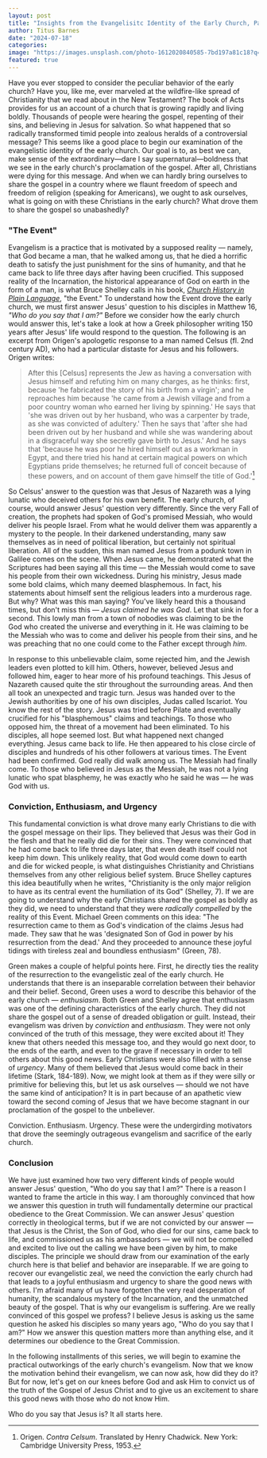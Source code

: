 ```yaml
---
layout: post
title: "Insights from the Evangelisitc Identity of the Early Church, Part 2"
author: Titus Barnes
date: "2024-07-18"
categories:
image: "https://images.unsplash.com/photo-1612020840585-7bd197a81c18?q=80&w=2070&auto=format&fit=crop&ixlib=rb-4.0.3&ixid=M3wxMjA3fDB8MHxwaG90by1wYWdlfHx8fGVufDB8fHx8fA%3D%3D"
featured: true
---
```


Have you ever stopped to consider the peculiar behavior of the early church? Have you, like me, ever marveled at the wildfire-like spread of Christianity that we read about in the New Testament? The book of Acts provides for us an account of a church that is growing rapidly and living boldly. Thousands of people were hearing the gospel, repenting of their sins, and believing in Jesus for salvation. So what happened that so radically transformed timid people into zealous heralds of a controversial message? This seems like a good place to begin our examination of the evangelistic identity of the early church. Our goal is to, as best we can, make sense of the extraordinary—dare I say supernatural—boldness that we see in the early church's proclamation of the gospel. After all, Christians were dying for this message. And when we can hardly bring ourselves to share the gospel in a country where we flaunt freedom of speech and freedom of religion (speaking for Americans), we ought to ask ourselves, what is going on with these Christians in the early church? What drove them to share the gospel so unabashedly?

### "The Event"
Evangelism is a practice that is motivated by a supposed reality — namely, that God became a man, that he walked among us, that he died a horrific death to satisfy the just punishment for the sins of humanity, and that he came back to life three days after having been crucified. This supposed reality of the Incarnation, the historical appearance of God on earth in the form of a man, is what Bruce Shelley calls in his book, [_Church History in Plain Language_](https://www.amazon.com/dp/0310115965?tag=bravesoftwa04-20&linkCode=osi&th=1&psc=1&language=en_US), "the Event." To understand how the Event drove the early church, we must first answer Jesus' question to his disciples in Matthew 16, _"Who do you say that I am?"_ Before we consider how the early church would answer this, let's take a look at how a Greek philosopher writing 150 years after Jesus' life would respond to the question. The following is an excerpt from Origen's apologetic response to a man named Celsus (fl. 2nd century AD), who had a particular distaste for Jesus and his followers. Origen writes:

> After this [Celsus] represents the Jew as having a conversation with Jesus himself and refuting him on many charges, as he thinks: first, because 'he fabricated the story of his birth from a virgin'; and he reproaches him because 'he came from a Jewish village and from a poor country woman who earned her living by spinning.' He says that 'she was driven out by her husband, who was a carpenter by trade, as she was convicted of adultery.' Then he says that 'after she had been driven out by her husband and while she was wandering about in a disgraceful way she secretly gave birth to Jesus.' And he says that 'because he was poor he hired himself out as a workman in Egypt, and there tried his hand at certain magical powers on which Egyptians pride themselves; he returned full of conceit because of these powers, and on account of them gave himself the title of God.'[^1]

[^1]: Origen. _Contra Celsum_. Translated by Henry Chadwick. New York: Cambridge University Press, 1953.

So Celsus' answer to the question was that Jesus of Nazareth was a lying lunatic who deceived others for his own benefit. The early church, of course, would answer Jesus' question very differently. Since the very Fall of creation, the prophets had spoken of God's promised Messiah, who would deliver his people Israel. From what he would deliver them was apparently a mystery to the people. In their darkened understanding, many saw themselves as in need of political liberation, but certainly not spiritual liberation. All of the sudden, this man named Jesus from a podunk town in Galilee comes on the scene. When Jesus came, he demonstrated what the Scriptures had been saying all this time — the Messiah would come to save his people from their own wickedness. During his ministry, Jesus made some bold claims, which many deemed blasphemous. In fact, his statements about himself sent the religious leaders into a murderous rage. But why? What was this man saying? You've likely heard this a thousand times, but don't miss this — _Jesus claimed he was God_. Let that sink in for a second. This lowly man from a town of nobodies was claiming to be the God who created the universe and everything in it. He was claiming to be the Messiah who was to come and deliver his people from their sins, and he was preaching that no one could come to the Father except through _him_.

In response to this unbelievable claim, some rejected him, and the Jewish leaders even plotted to kill him. Others, however, believed Jesus and followed him, eager to hear more of his profound teachings. This Jesus of Nazareth caused quite the stir throughout the surrounding areas. And then all took an unexpected and tragic turn. Jesus was handed over to the Jewish authorities by one of his own disciples, Judas called Iscariot. You know the rest of the story. Jesus was tried before Pilate and eventually crucified for his "blasphemous" claims and teachings. To those who opposed him, the threat of a movement had been eliminated. To his disciples, all hope seemed lost. But what happened next changed everything. Jesus came back to life. He then appeared to his close circle of disciples and hundreds of his other followers at various times. The Event had been confirmed. God really did walk among us. The Messiah had finally come. To those who believed in Jesus as the Messiah, he was not a lying lunatic who spat blasphemy, he was exactly who he said he was — he was God with us.

### Conviction, Enthusiasm, and Urgency
This fundamental conviction is what drove many early Christians to die with the gospel message on their lips. They believed that Jesus was their God in the flesh and that he really did die for their sins. They were convinced that he had come back to life three days later, that even death itself could not keep him down. This unlikely reality, that God would come down to earth and die for wicked people, is what distinguishes Christianity and Christians themselves from any other religious belief system. Bruce Shelley captures this idea beautifully when he writes, "Christianity is the only major religion to have as its central event the humiliation of its God" (Shelley, 7). If we are going to understand why the early Christians shared the gospel as boldly as they did, we need to understand that they were _radically compelled_ by the reality of this Event. Michael Green comments on this idea: "The resurrection came to them as God's vindication of the claims Jesus had made. They saw that he was 'designated Son of God in power by his resurrection from the dead.' And they proceeded to announce these joyful tidings with tireless zeal and boundless enthusiasm" (Green, 78).

Green makes a couple of helpful points here. First, he directly ties the reality of the resurrection to the evangelistic zeal of the early church. He understands that there is an inseparable correlation between their behavior and their belief. Second, Green uses a word to describe this behavior of the early church — _enthusiasm_. Both Green and Shelley agree that enthusiasm was one of the defining characteristics of the early church. They did not share the gospel out of a sense of dreaded obligation or guilt. Instead, their evangelism was driven by _conviction_ and _enthusiasm_. They were not only convinced of the truth of this message, they were excited about it! They knew that others needed this message too, and they would go next door, to the ends of the earth, and even to the grave if necessary in order to tell others about this good news. Early Christians were also filled with a sense of _urgency_. Many of them believed that Jesus would come back in their lifetime (Stark, 184-189). Now, we might look at them as if they were silly or primitive for believing this, but let us ask ourselves — should we not have the same kind of anticipation? It is in part because of an apathetic view toward the second coming of Jesus that we have become stagnant in our proclamation of the gospel to the unbeliever.

Conviction. Enthusiasm. Urgency. These were the undergirding motivators that drove the seemingly outrageous evangelism and sacrifice of the early church.

### Conclusion
We have just examined how two very different kinds of people would answer Jesus' question, "Who do you say that I am?"  There is a reason I wanted to frame the article in this way. I am thoroughly convinced that how we answer this question in truth will fundamentally determine our practical obedience to the Great Commission. We can answer Jesus' question correctly in theological terms, but if we are not convicted by our answer — that Jesus is the Christ, the Son of God, who died for our sins, came back to life, and commissioned us as his ambassadors — we will not be compelled and excited to live out the calling we have been given by him, to make disciples. The principle we should draw from our examination of the early church here is that belief and behavior are inseparable. If we are going to recover our evangelistic zeal, we need the conviction the early church had that leads to a joyful enthusiasm and urgency to share the good news with others. I'm afraid many of us have forgotten the very real desperation of humanity, the scandalous mystery of the Incarnation, and the unmatched beauty of the gospel. That is why our evangelism is suffering. Are we really convinced of this gospel we profess? I believe Jesus is asking us the same question he asked his disciples so many years ago, "Who do you say that I am?" How we answer this question matters more than anything else, and it determines our obedience to the Great Commission.

In the following installments of this series, we will begin to examine the practical outworkings of the early church's evangelism. Now that we know the motivation behind their evangelism, we can now ask, how did they do it? But for now, let's get on our knees before God and ask Him to convict us of the truth of the Gospel of Jesus Christ and to give us an excitement to share this good news with those who do not know Him.

Who do you say that Jesus is? It all starts here.